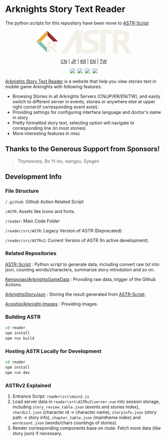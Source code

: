 # Arknights Story Text Reader

The python scripts for this repository have been move to [ASTR-Script](https://github.com/050644zf/ASTR-Script)

<p align="center">
    <img src="reader/src/assets/favicon.png" width="75px"/>&nbsp;
    <img src="reader/src/assets/ASTReader.png" height="75px"/>
</p>

<p align="center">
    <a href="https://050644zf.github.io/ArknightsStoryTextReader/index2.html#/zh_CN/menu">CN</a> |
    <a href="https://050644zf.github.io/ArknightsStoryTextReader/index2.html#/ja_JP/menu">JP</a> |
    <a href="https://050644zf.github.io/ArknightsStoryTextReader/index2.html#/ko_KR/menu">KR</a> |
    <a href="https://050644zf.github.io/ArknightsStoryTextReader/index2.html#/en_US/menu">EN</a> |
    <a href="https://050644zf.github.io/ArknightsStoryTextReader/index2.html#/zh_TW/menu">TW</a> 
</p>

<p align="center">
    <img src="https://img.shields.io/github/stars/050644zf/ArknightsStoryTextReader"/>&nbsp;
    <img src="https://visitor-badge.glitch.me/badge?page_id=050644zf.ASTR"/>&nbsp;
    <img src="https://github.com/050644zf/ArknightsStoryTextReader/actions/workflows/build.yml/badge.svg"/>&nbsp;
    <img src="https://github.com/050644zf/ArknightsStoryTextReader/actions/workflows/ASTRAutoUpdater.yml/badge.svg"/>
</p>

[Arknights Story Text Reader](https://050644zf.github.io/ArknightsStoryTextReader/index2.html) is a website that help you view stories text in mobile game Arknights with following features:

- Browsing Stories in all Arknights Servers (CN/JP/KR/EN/TW), and easily switch to different server in events, stories or anywhere else at upper right corner(if corresponding event exist).
- Providing settings for configuring interface language and doctor's name in story
- Pretty formatted story text, selecting option will navigate to corresponding line (in most stories)
- More interesting features in misc

## Thanks to the Generous Support from Sponsors!

> Thymewarp, 
> Bo Yi-bo, 
> wangxu,
> Syegen

## Development Info

### File Structure

`/.github`: Github Action Related Script

`/ASTR`: Assets like Icons and fonts.

`/reader`: Main Code Folder

`/reader/src/ASTR`: Legacy Version of ASTR (Deprecated)

`/reader/src/ASTRv2`: Current Version of ASTR (In active development)

### Related Repositories

[ASTR-Script](https://github.com/050644zf/ASTR-Script) : Python script to generate data, including convert raw txt into json, counting words/characters, summarize story introdution and so on.

[Kengxxiao/ArknightsGameData](https://github.com/Kengxxiao/ArknightsGameData) : Providing raw data, trigger of the Github Actions.

[ArknightsStoryJson](https://github.com/050644zf/ArknightsStoryJson) : Storing the result generated from [ASTR-Script](https://github.com/050644zf/ASTR-Script).

[Aceship/Arknight-Images](https://github.com/Aceship/Arknight-Images) : Providing images.

### Building ASTR

```bash
cd reader
npm install
npm run build
```

### Hosting ASTR Locally for Development

```bash
cd reader
npm install
npm run dev
```

### ASTRv2  Explained

1. Entrance Script: `reader\src\main2.js`
2. Load server data in `reader\src\ASTRv2\server.vue` into session storage, including `story_review_table.json` (events and stories index), `chardict.json` (character id -> character name), `storyinfo.json` (story path -> story info), `chapter_table.json` (maintheme index) and `wordcount.json` (words/chars countings of stories).
3. Render corresponding components base on route. Fetch more data (like story json) if necessary.
